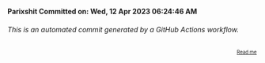 **Parixshit Committed on: Wed, 12 Apr 2023 06:24:46 AM** <!-- 3e666cfc-ec4f-4a58-860b-4f1fab38377c -->

###### This is an automated commit generated by a GitHub Actions workflow.

<div align="right"><sub><sup><a href="https://github.com/Parixshit/AutoCommit.git">Read me</a></sup></sub></div>
